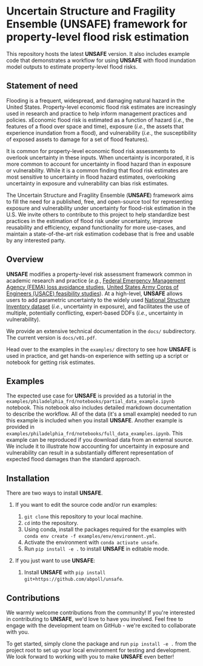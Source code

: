 # Uncertain Structure and Fragility Ensemble (**UNSAFE**) framework for property-level flood risk estimation

This repository hosts the latest **UNSAFE** version.
It also includes example code that demonstrates a workflow for using **UNSAFE** with flood inundation model outputs to estimate property-level flood risks.

## Statement of need

Flooding is a frequent, widespread, and damaging natural hazard in the United States.
Property-level economic flood risk estimates are increasingly used in research and practice to help inform management practices and policies. xEconomic flood risk is estimated as a function of hazard (_i.e._, the features of a flood over space and time), exposure (_i.e._, the assets that experience inundation from a flood), and vulnerability (_i.e._, the susceptibility of exposed assets to damage for a set of flood features).

It is common for property-level economic flood risk assessments to overlook uncertainty in these inputs.
When uncertainty is incorporated, it is more common to account for uncertainty in flood hazard than in exposure or vulnerability.
While it is a common finding that flood risk estimates are most sensitive to uncertainty in flood hazard estimates, overlooking uncertainty in exposure and vulnerability can bias risk estimates.

The Uncertain Structure and Fragility Ensemble (**UNSAFE**) framework aims to fill the need for a published, free, and open-source tool for representing exposure and vulnerability under uncertainty for flood-risk estimation in the U.S.
We invite others to contribute to this project to help standardize best practices in the estimation of flood risk under uncertainty, improve reusability and efficiency, expand functionality for more use-cases, and maintain a state-of-the-art risk estimation codebase that is free and usable by any interested party.

## Overview

**UNSAFE** modifies a property-level risk assessment framework common in academic research and practice (_e.g._, [Federal Emergency Management Agency (FEMA) loss avoidance studies](https://www.fema.gov/grants/mitigation/loss-avoidance-studies), [United States Army Corps of Engineers (USACE) feasibility studies](https://www.nad.usace.army.mil/Portals/40/docs/NACCS/10A_PhysicalDepthDmgFxSummary_26Jan2015.pdf)).
At a high-level, **UNSAFE** allows users to add parametric uncertainty to the widely used [National Structure Inventory dataset](https://www.hec.usace.army.mil/confluence/nsi/technicalreferences/2019/technical-documentation) (_i.e._, uncertainty in exposure), and facilitates the use of multiple, potentially conflicting, expert-based DDFs (_i.e._, uncertainty in vulnerability).

We provide an extensive technical documentation in the `docs/` subdirectory.
The current version is `docs/v01.pdf`.

Head over to the examples in the `examples/` directory to see how **UNSAFE** is used in practice, and get hands-on experience with setting up a script or notebook for getting risk estimates.

## Examples

The expected use case for **UNSAFE** is provided as a tutorial in the `examples/philadelphia_frd/notebooks/partial_data_example.ipynb` notebook.
This notebook also includes detailed markdown documentation to describe the workflow.
All of the data (it's a small example) needed to run this example is included when you install **UNSAFE**.
Another example is provided in `examples/philadelphia_frd/notebooks/full_data_examples.ipynb`.
This example can be reproduced if you download data from an external source.
We include it to illustrate how accounting for uncertainty in exposure and vulnerability can result in a substantially different representation of expected flood damages than the standard approach.

## Installation

There are two ways to install **UNSAFE**.

1. If you want to edit the source code and/or run examples:

    1. `git clone` this repository to your local machine.
    1. `cd` into the repository.
    1. Using conda, install the packages required for the examples with `conda env create -f examples/env/environment.yml`.
    1. Activate the environment with `conda activate unsafe`.
    1. Run `pip install -e .` to install **UNSAFE** in editable mode.

1. If you just want to use **UNSAFE**:

    1. Install **UNSAFE** with `pip install git+https://github.com/abpoll/unsafe`.

## Contributions

We warmly welcome contributions from the community!
If you're interested in contributing to **UNSAFE**, we'd love to have you involved.
Feel free to engage with the development team on GitHub - we're excited to collaborate with you.

To get started, simply clone the package and run `pip install -e .` from the project root to set up your local environment for testing and development.
We look forward to working with you to make **UNSAFE** even better!
